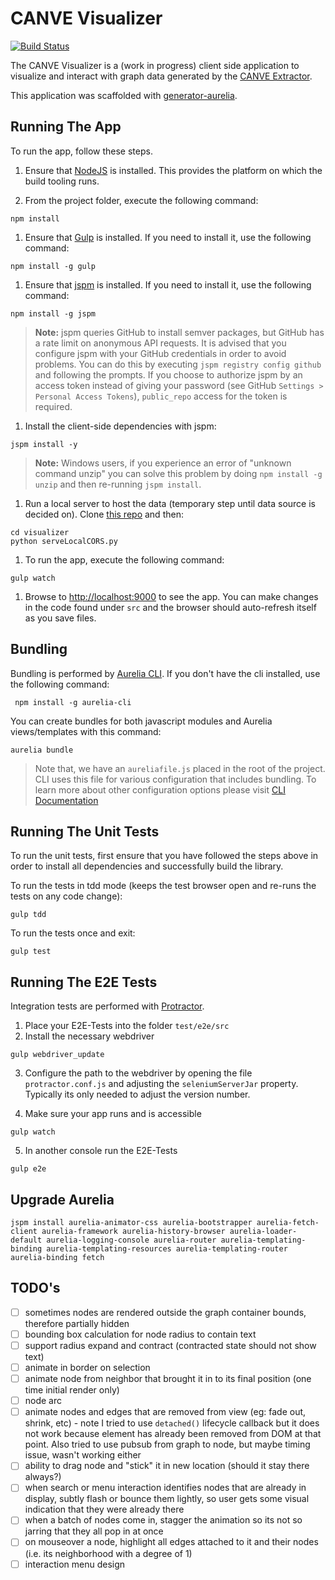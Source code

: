 # CANVE Visualizer

[![Build Status](https://travis-ci.org/CANVE/canve-viz.svg?branch=feature%2F22-setup-unit-testing)](https://travis-ci.org/CANVE/canve-viz)

The CANVE Visualizer is a (work in progress) client side application to visualize and interact with graph data generated by the [CANVE Extractor](https://github.com/CANVE/extractor).

This application was scaffolded with [generator-aurelia](https://github.com/zewa666/generator-aurelia).

## Running The App

To run the app, follow these steps.

1. Ensure that [NodeJS](http://nodejs.org/) is installed. This provides the platform on which the build tooling runs.

1. From the project folder, execute the following command:

  ```shell
  npm install
  ```

1. Ensure that [Gulp](http://gulpjs.com/) is installed. If you need to install it, use the following command:

  ```shell
  npm install -g gulp
  ```

1. Ensure that [jspm](http://jspm.io/) is installed. If you need to install it, use the following command:

  ```shell
  npm install -g jspm
  ```

  > **Note:** jspm queries GitHub to install semver packages, but GitHub has a rate limit on anonymous API requests. It is advised that you configure jspm with your GitHub credentials in order to avoid problems. You can do this by executing `jspm registry config github` and following the prompts. If you choose to authorize jspm by an access token instead of giving your password (see GitHub `Settings > Personal Access Tokens`), `public_repo` access for the token is required.

1. Install the client-side dependencies with jspm:

  ```shell
  jspm install -y
  ```

  >**Note:** Windows users, if you experience an error of "unknown command unzip" you can solve this problem by doing `npm install -g unzip` and then re-running `jspm install`.

1. Run a local server to host the data (temporary step until data source is decided on).
Clone [this repo](https://github.com/CANVE/visualizer) and then:

  ```shell
  cd visualizer
  python serveLocalCORS.py
  ```

1. To run the app, execute the following command:

  ```shell
  gulp watch
  ```

1. Browse to [http://localhost:9000](http://localhost:9000) to see the app. You can make changes in the code found under `src` and the browser should auto-refresh itself as you save files.

## Bundling
Bundling is performed by [Aurelia CLI](http://github.com/aurelia/cli). If you don't have the cli installed, use the following command:

  ```shell
   npm install -g aurelia-cli
  ```

You can create bundles for both javascript modules and Aurelia views/templates with this command:

  ```shell
  aurelia bundle
  ```
> Note that, we have an `aureliafile.js` placed in the root of the project. CLI uses this file for various configuration that includes bundling. To learn more about other configuration options please visit [CLI Documentation](https://github.com/aurelia/cli/blob/master/README.md)

## Running The Unit Tests

To run the unit tests, first ensure that you have followed the steps above in order to install all dependencies and successfully build the library.

To run the tests in tdd mode (keeps the test browser open and re-runs the tests on any code change):

  ```shell
  gulp tdd
  ```

To run the tests once and exit:

  ```shell
  gulp test
  ```

## Running The E2E Tests
Integration tests are performed with [Protractor](http://angular.github.io/protractor/#/).

1. Place your E2E-Tests into the folder ```test/e2e/src```
2. Install the necessary webdriver

  ```shell
  gulp webdriver_update
  ```

3. Configure the path to the webdriver by opening the file ```protractor.conf.js``` and adjusting the ```seleniumServerJar``` property. Typically its only needed to adjust the version number.

4. Make sure your app runs and is accessible

  ```shell
  gulp watch
  ```

5. In another console run the E2E-Tests

  ```shell
  gulp e2e
  ```

## Upgrade Aurelia

```shell
jspm install aurelia-animator-css aurelia-bootstrapper aurelia-fetch-client aurelia-framework aurelia-history-browser aurelia-loader-default aurelia-logging-console aurelia-router aurelia-templating-binding aurelia-templating-resources aurelia-templating-router aurelia-binding fetch
```

## TODO's

- [ ] sometimes nodes are rendered outside the graph container bounds, therefore partially hidden
- [ ] bounding box calculation for node radius to contain text
- [ ] support radius expand and contract (contracted state should not show text)
- [ ] animate in border on selection
- [ ] animate node from neighbor that brought it in to its final position (one time initial render only)
- [ ] node arc
- [ ] animate nodes and edges that are removed from view (eg: fade out, shrink, etc) - note I tried to use `detached()` lifecycle callback but it does not work because element has already been removed from DOM at that point. Also tried to use pubsub from graph to node, but maybe timing issue, wasn't working either
- [ ] ability to drag node and "stick" it in new location (should it stay there always?)
- [ ] when search or menu interaction identifies nodes that are already in display, subtly flash or bounce them lightly, so user gets some visual indication that they were already there
- [ ] when a batch of nodes come in, stagger the animation so its not so jarring that they all pop in at once
- [ ] on mouseover a node, highlight all edges attached to it and their nodes (i.e. its neighborhood with a degree of 1)
- [ ] interaction menu design
